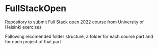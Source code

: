 # FullStackOpen
Repository to submit Full Stack open 2022 course from University of Helsinki exercises 

Following recomended folder structure, a folder for each course part and for each project of that part

